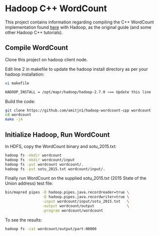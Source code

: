 # Hadoop C++ WordCount

This project contains information regarding compiling the C++ WordCount implementation found [here][wordcount_link] with Hadoop, as the original guide (and some other Hadoop C++ tutorials).

[wordcount_link]: http://cs.smith.edu/dftwiki/index.php/Hadoop_Tutorial_2.2_--_Running_C%2B%2B_Programs_on_Hadoop
[apache_hadoop_doc]: https://hadoop.apache.org/docs/stable/hadoop-project-dist/hadoop-common/SingleCluster.html

## Compile WordCount

Clone this project on hadoop client node.

Edit line 2 in makefile to update the hadoop install directory as per your hadoop installation:
```bash
vi makefile

HADOOP_INSTALL = /opt/mapr/hadoop/hadoop-2.7.0 <== Update this line

```

Build the code:

```bash
git clone https://github.com/amitjn1/hadoop-wordcount-cpp wordcount
cd wordcount
make -j4
```

## Initialize Hadoop, Run WordCount

In HDFS, copy the WordCount binary and sotu_2015.txt:

```bash
hadoop fs -mkdir wordcount
hadoop fs -mkdir wordcount/input
hadoop fs -put wordcount wordcount/.
hadoop fs -put sotu_2015.txt wordcount/input/.
```

Finally run WordCount on the supplied sotu_2015.txt (2015 State of the Union address) test file:

```bash
bin/mapred pipes -D hadoop.pipes.java.recordreader=true \
                 -D hadoop.pipes.java.recordwriter=true \
                 -input wordcount/input/sotu_2015.txt   \
                 -output wordcount/output               \
                 -program wordcount/wordcount
```

To see the results:

```bash
hadoop fs -cat wordcount/output/part-00000
```

